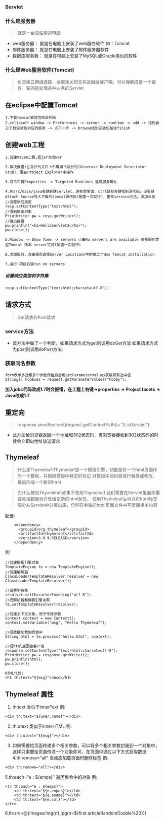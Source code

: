 ### Servlet

### 什么是服务器

>就是一台高性能的电脑

- web服务器： 就是在电脑上安装了web服务软件 如：Tomcat
- 邮件服务器： 就是在电脑上安装了邮件服务器软件
- 数据库服务器： 就是在电脑上安装了MySQL或Oracle类似的软件

### 什么是Web服务软件(Tomcat)

>负责建立网络连接，读取相关的文件返回给客户端，可以理解成是一个容器，装的是处理各种业务的Servlet

## 在eclipse中配置Tomcat

	1.下载tomcat安装包和源代码
	2.eclipse中 window -> Preferences -> server -> runtime -> add -> 找到自己下载安装包对应的版本 -> 点下一步 -> browse找到安装包路径finish

## 创建web工程

	1.创建maven工程,把jar改成war

	2.解决报错:在最长的文件上右键点击最长的(Generate Deployment Descriptor Stub)，要在Project Explorer中操作

	3.项目右键Properties -> Targeted Runtimes 选取服务确认

	4.在src/main/java右键新建servlet，进到类里面，ctrl鼠标左键找到源代码，没有就Attach Source导入下载的tomcat源代码(配置一次就行)，重写service方法，添加业务
	//设置响应类型
    resp.setContentType("text/html");
    //得到输出对象
    PrintWriter pw = resp.getWriter();
    //输出数据
    pw.println("<h1>HelloServlet2</h1>");
    pw.close();

	5.Window -> Show View -> Servers 点击No servers are available 选择服务类型Tomcat 版本 server完成(配置一次就行)

	6.添加服务，双击服务选择Server Locations中的第二个Use Tomcat installation

	7.运行:项目右键run on servers

##### 设置响应类型和字符集

```
resp.setContentType("text/html;charset=utf-8");
```

## 请求方式

>Get请求和Post请求

### service方法

- 该方法中做了一个判断，如果请求方式为get则调用doGet方法 如果请求方式为post则调用doPost方法.

### 获取同名参数

	form表单多选框多个参数传给后台用getParameterValues获取所有选中值
 	String[] hobbies = request.getParameterValues("hobby");

**加入jdbc代码改成1.7时会报错，在工程上右键->properties -> Project facets -> Java改成1.7**

## 重定向

>response.sendRedirect(request.getContextPath()+"/ListServlet");

- 此方法给浏览器返回一个地址和302状态码，当浏览器接收到302状态码的时候会立即向地址放送请求


## Thymeleaf

>什么是Thymeleaf:Thymeleaf是一个模板引擎，功能是将一个html页面作为一个模板，并根据模板中特定的标记 对模板中的内容进行替换或修改，最后形成一个新的html

>为什么使用Thymeleaf:如果不使用Thymeleaf 我们需要在Servlet里面即需要处理数据也许处理复杂的html标签， 使用Thymeleaf后可以将html标签部分从Servlet中分离出来，仍然在单独的html页面文件中写页面相关内容


配置:
```
    <dependency>
      <groupId>org.thymeleaf</groupId>
      <artifactId>thymeleaf</artifactId>
      <version>3.0.9.RELEASE</version>
    </dependency>
```

例:
```
//创建模板引擎对象
TemplateEngine te = new TemplateEngine();
//创建解析器
ClassLoaderTemplateResolver resolver = new ClassLoaderTemplateResolver();

//设置字符集
resolver.setCharacterEncoding("utf-8");
//把解析器和模板引擎关联
te.setTemplateResolver(resolver);

//创建上下文对象，用于传递参数
Context context = new Context();
context.setVariable("msg", "Hello Thymeleaf");

//把数据加载到页面中
String html = te.process("hello.html", context);

//把html返回给客户端
response.setContentType("text/html;charset=utf-8");
PrintWriter pw = response.getWriter();
pw.println(html);
pw.close();

HTML代码:
<h1 th:text="${msg}">abcd</h1>
```

## Thymeleaf 属性

1. th:text 类似于innerText
例:
```
<div th:text="${user.name}"></div>
```

2. th:utext 类似于innerHTML
例:
```
<div th:utext="${msg}"></div>
```

3. 如果需要给页面传递多个相关参数，可以将多个相关参数封装到一个对象中，这样只需要给页面传递一个对象即可，在页面中通过以下方式获取数据
4.th:remove="all"  当动态加载页面时删除标签
例:
```
<div th:remove="all"></div>
```

5.th:each="e : ${emps}" 遍历集合中的对象 
例:
```
<tr th:each="e : ${emps}">
    <td th:text="${e.empno}"></td>
    <td th:text="${e.ename}"></td>
    <td th:text="${e.sal}"></td>
</tr>
```

6.th:src=@{images/img{n}.jpg(n=${first.articleRandomDouble%20})}

